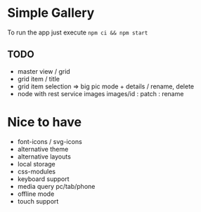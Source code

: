 # Simple Gallery

To run the app just execute `npm ci && npm start`

## TODO

- master view / grid
- grid item / title
- grid item selection => big pic mode + details / rename, delete
- node with rest service images images/id : patch : rename

# Nice to have

- font-icons / svg-icons
- alternative theme
- alternative layouts
- local storage
- css-modules
- keyboard support
- media query pc/tab/phone
- offline mode
- touch support
